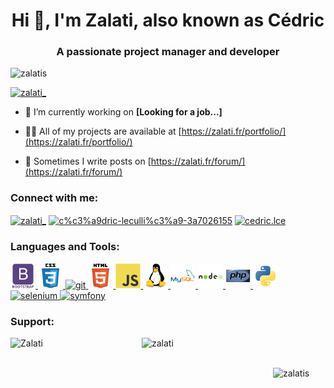 <h1 align="center">Hi 👋, I'm Zalati, also known as Cédric</h1>
<h3 align="center">A passionate project manager and developer</h3>

<p align="left"> <img src="https://komarev.com/ghpvc/?username=zalatis&label=Profile%20views&color=0e75b6&style=flat" alt="zalatis" /> </p>

<p align="left"> <a href="https://twitter.com/zalati_" target="blank"><img src="https://img.shields.io/twitter/follow/zalati_?logo=twitter&style=for-the-badge" alt="zalati_" /></a> </p>

- 🔭 I’m currently working on **[Looking for a job...]**

- 👨‍💻 All of my projects are available at [https://zalati.fr/portfolio/](https://zalati.fr/portfolio/)

- 📝 Sometimes I write posts on [https://zalati.fr/forum/](https://zalati.fr/forum/)

<h3 align="left">Connect with me:</h3>
<p align="left">
<a href="https://twitter.com/zalati_" target="blank"><img align="center" src="https://raw.githubusercontent.com/rahuldkjain/github-profile-readme-generator/master/src/images/icons/Social/twitter.svg" alt="zalati_" height="30" width="40" /></a>
<a href="https://linkedin.com/in/c%c3%a9dric-leculli%c3%a9-3a7026155" target="blank"><img align="center" src="https://raw.githubusercontent.com/rahuldkjain/github-profile-readme-generator/master/src/images/icons/Social/linked-in-alt.svg" alt="c%c3%a9dric-leculli%c3%a9-3a7026155" height="30" width="40" /></a>
<a href="https://instagram.com/cedric.lce" target="blank"><img align="center" src="https://raw.githubusercontent.com/rahuldkjain/github-profile-readme-generator/master/src/images/icons/Social/instagram.svg" alt="cedric.lce" height="30" width="40" /></a>
</p>

<h3 align="left">Languages and Tools:</h3>
<p align="left"> <a href="https://getbootstrap.com" target="_blank" rel="noreferrer"> <img src="https://raw.githubusercontent.com/devicons/devicon/master/icons/bootstrap/bootstrap-plain-wordmark.svg" alt="bootstrap" width="40" height="40"/> </a> <a href="https://www.w3schools.com/css/" target="_blank" rel="noreferrer"> <img src="https://raw.githubusercontent.com/devicons/devicon/master/icons/css3/css3-original-wordmark.svg" alt="css3" width="40" height="40"/> </a> <a href="https://git-scm.com/" target="_blank" rel="noreferrer"> <img src="https://www.vectorlogo.zone/logos/git-scm/git-scm-icon.svg" alt="git" width="40" height="40"/> </a> <a href="https://www.w3.org/html/" target="_blank" rel="noreferrer"> <img src="https://raw.githubusercontent.com/devicons/devicon/master/icons/html5/html5-original-wordmark.svg" alt="html5" width="40" height="40"/> </a> <a href="https://developer.mozilla.org/en-US/docs/Web/JavaScript" target="_blank" rel="noreferrer"> <img src="https://raw.githubusercontent.com/devicons/devicon/master/icons/javascript/javascript-original.svg" alt="javascript" width="40" height="40"/> </a> <a href="https://www.linux.org/" target="_blank" rel="noreferrer"> <img src="https://raw.githubusercontent.com/devicons/devicon/master/icons/linux/linux-original.svg" alt="linux" width="40" height="40"/> </a> <a href="https://www.mysql.com/" target="_blank" rel="noreferrer"> <img src="https://raw.githubusercontent.com/devicons/devicon/master/icons/mysql/mysql-original-wordmark.svg" alt="mysql" width="40" height="40"/> </a> <a href="https://nodejs.org" target="_blank" rel="noreferrer"> <img src="https://raw.githubusercontent.com/devicons/devicon/master/icons/nodejs/nodejs-original-wordmark.svg" alt="nodejs" width="40" height="40"/> </a> <a href="https://www.php.net" target="_blank" rel="noreferrer"> <img src="https://raw.githubusercontent.com/devicons/devicon/master/icons/php/php-original.svg" alt="php" width="40" height="40"/> </a> <a href="https://www.python.org" target="_blank" rel="noreferrer"> <img src="https://raw.githubusercontent.com/devicons/devicon/master/icons/python/python-original.svg" alt="python" width="40" height="40"/> </a> <a href="https://www.selenium.dev" target="_blank" rel="noreferrer"> <img src="https://raw.githubusercontent.com/detain/svg-logos/780f25886640cef088af994181646db2f6b1a3f8/svg/selenium-logo.svg" alt="selenium" width="40" height="40"/> </a> <a href="https://symfony.com" target="_blank" rel="noreferrer"> <img src="https://symfony.com/logos/symfony_black_03.svg" alt="symfony" width="40" height="40"/> </a> </p>


<h3 align="left">Support:</h3>
<p><a href="https://www.buymeacoffee.com/Zalati"> <img align="left" src="https://cdn.buymeacoffee.com/buttons/v2/default-yellow.png" height="50" width="210" alt="Zalati" /></a><a href="https://ko-fi.com/zalati"> <img align="left" src="https://cdn.ko-fi.com/cdn/kofi3.png?v=3" height="50" width="210" alt="zalati" /></a></p><br><br>





<p>&nbsp;<img align="left" src="https://github-readme-stats.vercel.app/api?username=zalatis&show_icons=true&locale=en" alt="zalatis" /></p>

